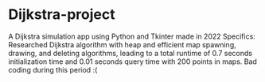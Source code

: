 # Dijkstra-project
A Dijkstra simulation app using Python and Tkinter made in 2022
Specifics: Researched Dijkstra algorithm with heap and efficient map spawning, drawing, and deleting algorithms,
leading to a total runtime of 0.7 seconds initialization time and 0.01 seconds query time with 200 points in maps.
Bad coding during this period :(
